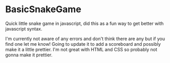 # BasicSnakeGame
Quick little snake game in javascript, did this as a fun way to get better with javascript syntax.

I'm currently not aware of any errors and don't think there are any but if you find one let me know!
Going to update it to add a scoreboard and possibly make it a little prettier. I'm not great with HTML and CSS so probably not gonna make it prettier.
